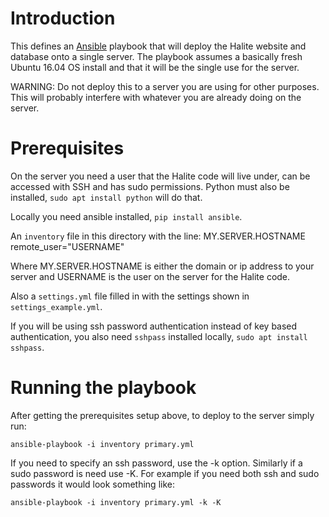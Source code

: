 # Introduction

This defines an [Ansible](http://www.ansible.com/) playbook that will deploy
the Halite website and database onto a single server. The playbook assumes
a basically fresh Ubuntu 16.04 OS install and that it will be the single use
for the server.

WARNING: Do not deploy this to a server you are using for other purposes. This
will probably interfere with whatever you are already doing on the server.

# Prerequisites

On the server you need a user that the Halite code will live under, can be
accessed with SSH and has sudo permissions. Python must also be installed,
`sudo apt install python` will do that.

Locally you need ansible installed, `pip install ansible`.

An `inventory` file in this directory with the line:
    MY.SERVER.HOSTNAME remote_user="USERNAME"

Where MY.SERVER.HOSTNAME is either the domain or ip address to your server and
USERNAME is the user on the server for the Halite code.

Also a `settings.yml` file filled in with the settings shown in
`settings_example.yml`.

If you will be using ssh password authentication instead of key based
authentication, you also need `sshpass` installed locally, `sudo apt install
sshpass`.

# Running the playbook

After getting the prerequisites setup above, to deploy to the server simply run:

    ansible-playbook -i inventory primary.yml

If you need to specify an ssh password, use the -k option. Similarly if a sudo
password is need use -K. For example if you need both ssh and sudo passwords it
would look something like:

    ansible-playbook -i inventory primary.yml -k -K
